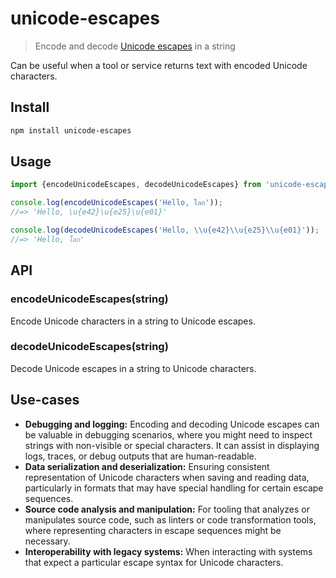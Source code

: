 # unicode-escapes

> Encode and decode [Unicode escapes](https://mathiasbynens.be/notes/javascript-escapes#unicode-code-point) in a string

Can be useful when a tool or service returns text with encoded Unicode characters.

## Install

```sh
npm install unicode-escapes
```

## Usage

```js
import {encodeUnicodeEscapes, decodeUnicodeEscapes} from 'unicode-escapes';

console.log(encodeUnicodeEscapes('Hello, โลก'));
//=> 'Hello, \u{e42}\u{e25}\u{e01}'

console.log(decodeUnicodeEscapes('Hello, \\u{e42}\\u{e25}\\u{e01}'));
//=> 'Hello, โลก'
```

## API

### encodeUnicodeEscapes(string)

Encode Unicode characters in a string to Unicode escapes.

### decodeUnicodeEscapes(string)

Decode Unicode escapes in a string to Unicode characters.

## Use-cases

- **Debugging and logging:** Encoding and decoding Unicode escapes can be valuable in debugging scenarios, where you might need to inspect strings with non-visible or special characters. It can assist in displaying logs, traces, or debug outputs that are human-readable.
- **Data serialization and deserialization:** Ensuring consistent representation of Unicode characters when saving and reading data, particularly in formats that may have special handling for certain escape sequences.
- **Source code analysis and manipulation:** For tooling that analyzes or manipulates source code, such as linters or code transformation tools, where representing characters in escape sequences might be necessary.
- **Interoperability with legacy systems:** When interacting with systems that expect a particular escape syntax for Unicode characters.
